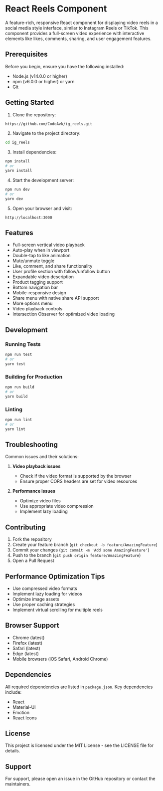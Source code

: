 # React Reels Component

A feature-rich, responsive React component for displaying video reels in a social media style interface, similar to Instagram Reels or TikTok. This component provides a full-screen video experience with interactive elements like likes, comments, sharing, and user engagement features.

## Prerequisites

Before you begin, ensure you have the following installed:
- Node.js (v14.0.0 or higher)
- npm (v6.0.0 or higher) or yarn
- Git

## Getting Started

1. Clone the repository:
```bash
https://github.com/CodeAvk/ig_reels.git
```

2. Navigate to the project directory:
```bash
cd ig_reels
```

3. Install dependencies:
```bash
npm install
# or
yarn install
```

4. Start the development server:
```bash
npm run dev
# or
yarn dev
```

5. Open your browser and visit:
```
http://localhost:3000
```



## Features

- Full-screen vertical video playback
- Auto-play when in viewport
- Double-tap to like animation
- Mute/unmute toggle
- Like, comment, and share functionality
- User profile section with follow/unfollow button
- Expandable video description
- Product tagging support
- Bottom navigation bar
- Mobile-responsive design
- Share menu with native share API support
- More options menu
- Video playback controls
- Intersection Observer for optimized video loading

## Development

### Running Tests
```bash
npm run test
# or
yarn test
```

### Building for Production
```bash
npm run build
# or
yarn build
```

### Linting
```bash
npm run lint
# or
yarn lint
```

## Troubleshooting

Common issues and their solutions:

1. **Video playback issues**
   - Check if the video format is supported by the browser
   - Ensure proper CORS headers are set for video resources

2. **Performance issues**
   - Optimize video files
   - Use appropriate video compression
   - Implement lazy loading

## Contributing

1. Fork the repository
2. Create your feature branch (`git checkout -b feature/AmazingFeature`)
3. Commit your changes (`git commit -m 'Add some AmazingFeature'`)
4. Push to the branch (`git push origin feature/AmazingFeature`)
5. Open a Pull Request

## Performance Optimization Tips

- Use compressed video formats
- Implement lazy loading for videos
- Optimize image assets
- Use proper caching strategies
- Implement virtual scrolling for multiple reels

## Browser Support

- Chrome (latest)
- Firefox (latest)
- Safari (latest)
- Edge (latest)
- Mobile browsers (iOS Safari, Android Chrome)

## Dependencies

All required dependencies are listed in `package.json`. Key dependencies include:
- React
- Material-UI
- Emotion
- React Icons

## License

This project is licensed under the MIT License - see the LICENSE file for details.

## Support

For support, please open an issue in the GitHub repository or contact the maintainers.
